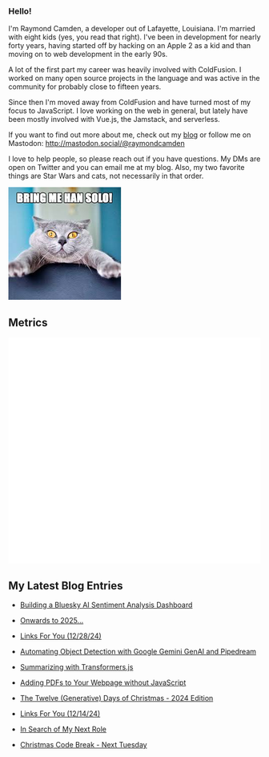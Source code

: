 ### Hello!

I'm Raymond Camden, a developer out of Lafayette, Louisiana. I'm married with eight kids (yes, you read that right). I've been in development for nearly forty years, having started off by hacking on an Apple 2 as a kid and than moving on to web development in the early 90s.

A lot of the first part my career was heavily involved with ColdFusion. I worked on many open source projects in the language and was active in the community for probably close to fifteen years. 

Since then I'm moved away from ColdFusion and have turned most of my focus to JavaScript. I love working on the web in general, but lately have been mostly involved with Vue.js, the Jamstack, and serverless. 

If you want to find out more about me, check out my [blog](https://www.raymondcamden.com) or follow me on Mastodon: <http://mastodon.social/@raymondcamden>

I love to help people, so please reach out if you have questions. My DMs are open on Twitter and you can email me at my blog. Also, my two favorite things are Star Wars and cats, not necessarily in that order.

![Star Wars cat](https://raw.githubusercontent.com/cfjedimaster/cfjedimaster/master/cat.jpg)

## Metrics

<picture>
  <img src="/github-metrics.svg" alt="Metrics">
</picture>

<!-- RSS -->
## My Latest Blog Entries

* [Building a Bluesky AI Sentiment Analysis Dashboard](https://www.raymondcamden.com/2025/01/03/building-a-bluesky-ai-sentiment-analysis-dashboard)

* [Onwards to 2025...](https://www.raymondcamden.com/2024/12/30/onwards-to-2025)

* [Links For You (12/28/24)](https://www.raymondcamden.com/2024/12/28/links-for-you-122824)

* [Automating Object Detection with Google Gemini GenAI and Pipedream](https://www.raymondcamden.com/2024/12/23/automating-object-detection-with-google-gemini-genai-and-pipedream)

* [Summarizing with Transformers.js](https://www.raymondcamden.com/2024/12/18/summarizing-with-transformersjs)

* [Adding PDFs to Your Webpage without JavaScript](https://www.raymondcamden.com/2024/12/17/adding-pdfs-to-your-webpage-without-javascript)

* [The Twelve (Generative) Days of Christmas - 2024 Edition](https://www.raymondcamden.com/2024/12/16/the-twelve-generative-days-of-christmas-2024-edition)

* [Links For You (12/14/24)](https://www.raymondcamden.com/2024/12/14/links-for-you-121424)

* [In Search of My Next Role](https://www.raymondcamden.com/2024/12/13/in-search-of-my-next-role)

* [Christmas Code Break - Next Tuesday](https://www.raymondcamden.com/2024/12/10/christmas-code-break-next-tuesday)

<!-- ENDRSS -->

